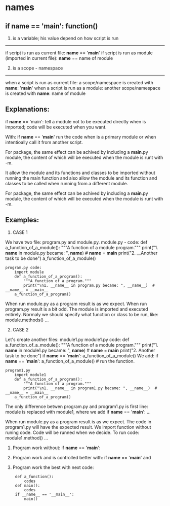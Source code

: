 __names__
=========
if __name__ == '__main__': function()
----------------------
1. is a variable; his value depend on how script is run
-------------------------------------------------------
if script is run as current file: __name__ == '__main__'
if script is run as module (imported in current file): __name__ == name of module

2. is a scope - namespace
-------------------------
when a script is run as current file: a scope/namespace is created with __name__: '__main__'
when a script is run as a module: another scope/namespace is created with __name__: name of module

Explanations:
-------------

if __name__ == 'main': tell a module not to be executed directly when is imported; code will be executed when you want.

With: if __name__ == '__main__' run the code when is a primary module or when intentioally call it from another script.

For package, the same effect can be achived by including a __main__.py module, the content of which will be executed when the module is runt with -m.

It allow the module and its functions and classes to be imported without running the main function and also allow the module and its function and classes to be called when running from a different module.

For package, the same effect can be achived by including a __main__.py module, the content of which will be executed when the module is runt with -m.

Examples:
---------

1. CASE 1

We have two file: program.py and module.py.
    module.py - code:
        def a_function_of_a_module():
            """A function of a module program."""
            print("1. __name__ in module.py became: ", __name__)  # __name__ =  __main__
            print("2. __Another task to be done")
        a_function_of_a_module()

    program.py code:
        import module
        def a_function_of_a_program():
            """A function of a program."""
            print("\n1. __name__ in program.py became: ", __name__)  # __name__ = __main__
        a_function_of_a_program()
When run module.py as a program result is as we expect.
When run program.py result is a bit odd. The module is imported and executed entirely. Normaly we should specify what function or class to be run, like:
module.methods() ...


2. CASE 2

Let's create another files: module1.py
    module1.py code:
        def a_function_of_a_module():
            """A function of a module program."""
            print("1. __name__ in module1.py became: ", __name__)  # __name__ =  __main__
            print("2. Another task to be done")
        if __name__ == '__main__':
            a_function_of_a_module()
We add: if __name__ == '__main__': 
            a_function_of_a_module() # run the function.

    program1.py
        import module1
        def a_function_of_a_program():
            """A function of a program."""
            print("\n1. __name__ in program1.py became: ", __name__)  # __name__ = __main__
        a_function_of_a_program()
The only difference betwen program.py and program1.py is first line: module is replaced with module1, where we add if __name__ == '__main__': ...

When run module.py as a program result is as we expect.
The code in program1.py will have the expected result. We import function without runing code. Code will be runned when we decide. To run code: module1.method() ...

1. Program work without: if __name__ == '__main__':
2. Program work and is controlled better with: if __name__ == '__main__' and 
3. Program work the best with next code: 
        
        def a_function():
            codes
        def main():
            codes 
        if __name__ == '__main__':
            main()

